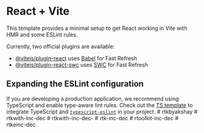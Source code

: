 # React + Vite

This template provides a minimal setup to get React working in Vite with HMR and some ESLint rules.

Currently, two official plugins are available:

- [@vitejs/plugin-react](https://github.com/vitejs/vite-plugin-react/blob/main/packages/plugin-react/README.md) uses [Babel](https://babeljs.io/) for Fast Refresh
- [@vitejs/plugin-react-swc](https://github.com/vitejs/vite-plugin-react-swc) uses [SWC](https://swc.rs/) for Fast Refresh

## Expanding the ESLint configuration

If you are developing a production application, we recommend using TypeScript and enable type-aware lint rules. Check out the [TS template](https://github.com/vitejs/vite/tree/main/packages/create-vite/template-react-ts) to integrate TypeScript and [`typescript-eslint`](https://typescript-eslint.io) in your project.
#   r t k b y a k s h a y  
 #   r t k w i t h - i n c - d e c  
 #   r t k w i t h - i n c - d e c -  
 #   r t k - i n c - d e c  
 #   r t o o l k i t - i n c - d e c  
 #   r t k e i n c - d e c  
 